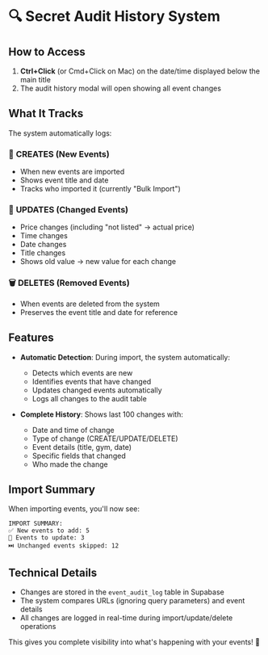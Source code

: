 # 🔍 Secret Audit History System

## How to Access

1. **Ctrl+Click** (or Cmd+Click on Mac) on the date/time displayed below the main title
2. The audit history modal will open showing all event changes

## What It Tracks

The system automatically logs:

### 📝 **CREATES** (New Events)
- When new events are imported
- Shows event title and date
- Tracks who imported it (currently "Bulk Import")

### 🔄 **UPDATES** (Changed Events)
- Price changes (including "not listed" → actual price)
- Time changes
- Date changes  
- Title changes
- Shows old value → new value for each change

### 🗑️ **DELETES** (Removed Events)
- When events are deleted from the system
- Preserves the event title and date for reference

## Features

- **Automatic Detection**: During import, the system automatically:
  - Detects which events are new
  - Identifies events that have changed
  - Updates changed events automatically
  - Logs all changes to the audit table

- **Complete History**: Shows last 100 changes with:
  - Date and time of change
  - Type of change (CREATE/UPDATE/DELETE)
  - Event details (title, gym, date)
  - Specific fields that changed
  - Who made the change

## Import Summary

When importing events, you'll now see:
```
IMPORT SUMMARY:
✅ New events to add: 5
🔄 Events to update: 3
⏭️ Unchanged events skipped: 12
```

## Technical Details

- Changes are stored in the `event_audit_log` table in Supabase
- The system compares URLs (ignoring query parameters) and event details
- All changes are logged in real-time during import/update/delete operations

This gives you complete visibility into what's happening with your events! 🎯
